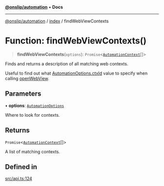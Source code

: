 [**@onslip/automation**](../../README.md) • **Docs**

***

[@onslip/automation](../../README.md) / [index](../README.md) / findWebViewContexts

# Function: findWebViewContexts()

> **findWebViewContexts**(`options`): `Promise`\<[`AutomationContext`](../interfaces/AutomationContext.md)[]\>

Finds and returns a description of all matching web contexts.

Useful to find out what [AutomationOptions.ctxId](../interfaces/AutomationOptions.md#ctxid) value to specify when calling [openWebView](openWebView.md).

## Parameters

• **options**: [`AutomationOptions`](../interfaces/AutomationOptions.md)

Where to look for contexts.

## Returns

`Promise`\<[`AutomationContext`](../interfaces/AutomationContext.md)[]\>

A list of matching contexts.

## Defined in

[src/api.ts:124](https://github.com/Onslip/automation/blob/aed87d3401609cf5df05adc6d1563b1b99f345fe/src/api.ts#L124)
